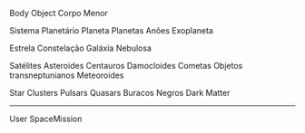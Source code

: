 Body
Object
Corpo Menor

Sistema Planetário
Planeta
Planetas Anões
Exoplaneta

Estrela
Constelação
Galáxia
Nebulosa

Satélites
Asteroides
Centauros
Damocloides
Cometas
Objetos transneptunianos
Meteoroides

Star Clusters
Pulsars
Quasars
Buracos Negros
Dark Matter

---

User
SpaceMission